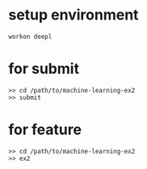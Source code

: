 # setup environment
```
workon deepl
```

# for submit
```
>> cd /path/to/machine-learning-ex2
>> submit
```

# for feature
```
>> cd /path/to/machine-learning-ex2
>> ex2
```
